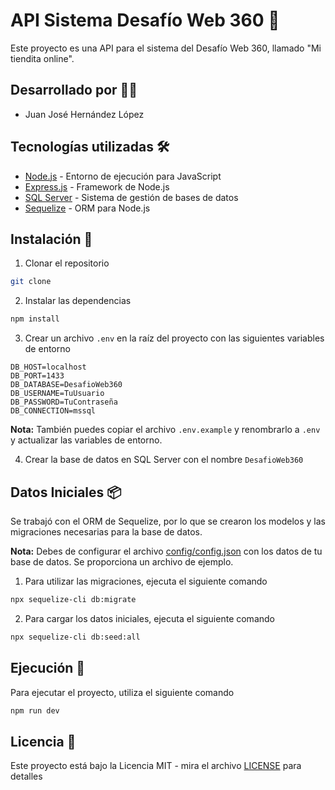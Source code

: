# API Sistema Desafío Web 360 🏪

Este proyecto es una API para el sistema del Desafío Web 360, llamado "Mi tiendita online".

## Desarrollado por 🧑‍💻

- Juan José Hernández López

## Tecnologías utilizadas 🛠️

- [Node.js](https://nodejs.org/es/) - Entorno de ejecución para JavaScript
- [Express.js](https://expressjs.com/es/) - Framework de Node.js
- [SQL Server](https://www.microsoft.com/es-es/sql-server/sql-server-2019) - Sistema de gestión de bases de datos
- [Sequelize](https://sequelize.org/) - ORM para Node.js

## Instalación 🔧

1. Clonar el repositorio

```bash
git clone
```

2. Instalar las dependencias

```bash
npm install
```

3. Crear un archivo `.env` en la raíz del proyecto con las siguientes variables de entorno

```env
DB_HOST=localhost
DB_PORT=1433
DB_DATABASE=DesafioWeb360
DB_USERNAME=TuUsuario
DB_PASSWORD=TuContraseña
DB_CONNECTION=mssql
```

**Nota:** También puedes copiar el archivo `.env.example` y renombrarlo a `.env` y actualizar las variables de entorno.

4. Crear la base de datos en SQL Server con el nombre `DesafioWeb360`

## Datos Iniciales 📦

Se trabajó con el ORM de Sequelize, por lo que se crearon los modelos y las migraciones necesarias para la base de datos.

**Nota:** Debes de configurar el archivo [config/config.json](src/database/config/config.json.example) con los datos de tu base de datos. Se proporciona un archivo de ejemplo.

1. Para utilizar las migraciones, ejecuta el siguiente comando

```bash
npx sequelize-cli db:migrate
```

2. Para cargar los datos iniciales, ejecuta el siguiente comando

```bash
npx sequelize-cli db:seed:all
```

## Ejecución 🚀

Para ejecutar el proyecto, utiliza el siguiente comando

```bash
npm run dev
```

## Licencia 📄

Este proyecto está bajo la Licencia MIT - mira el archivo [LICENSE](LICENSE.txt) para detalles
